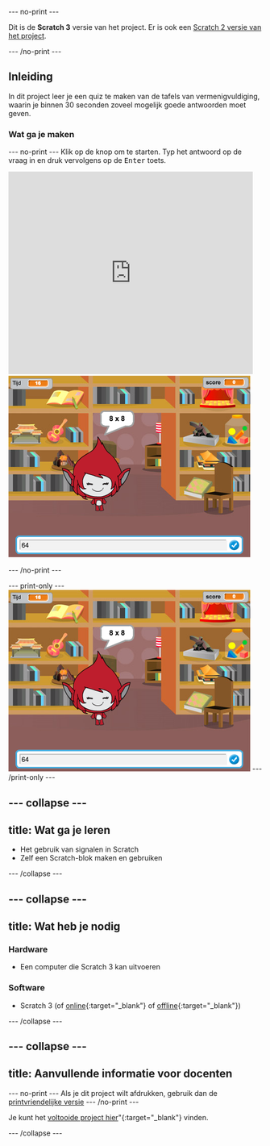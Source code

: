 --- no-print ---

Dit is de **Scratch 3** versie van het project. Er is ook een [Scratch 2 versie van het project](https://projects.raspberrypi.org/nl-NL/projects/brain-game-scratch2).

--- /no-print ---

## Inleiding

In dit project leer je een quiz te maken van de tafels van vermenigvuldiging, waarin je binnen 30 seconden zoveel mogelijk goede antwoorden moet geven.

### Wat ga je maken

--- no-print --- Klik op de knop om te starten. Typ het antwoord op de vraag in en druk vervolgens op de <kbd>Enter</kbd> toets.

<div class="scratch-preview">
  <iframe allowtransparency="true" width="485" height="402" src="https://scratch.mit.edu/projects/embed/250234955/?autostart=false" frameborder="0" scrolling="no"></iframe>
  <img src="images/brain-final.png">
</div>

--- /no-print ---

--- print-only --- ![Brain Game](images/brain-final.png) --- /print-only ---

--- collapse ---
---
title: Wat ga je leren
---

+ Het gebruik van signalen in Scratch
+ Zelf een Scratch-blok maken en gebruiken

--- /collapse ---

--- collapse ---
---
title: Wat heb je nodig
---

### Hardware

+ Een computer die Scratch 3 kan uitvoeren

### Software

+ Scratch 3 (of [online](http://rpf.io/scratchon){:target="_blank"} of [offline](http://rpf.io/scratchoff){:target="_blank"})

--- /collapse ---

--- collapse ---
---
title: Aanvullende informatie voor docenten
---

--- no-print --- Als je dit project wilt afdrukken, gebruik dan de [printvriendelijke versie](https://projects.raspberrypi.org/nl-NL/projects/brain-game/print) --- /no-print ---

Je kunt het [voltooide project hier](http://rpf.io/p/nl-NL/brain-game-get)"{:target="_blank"} vinden.

--- /collapse ---